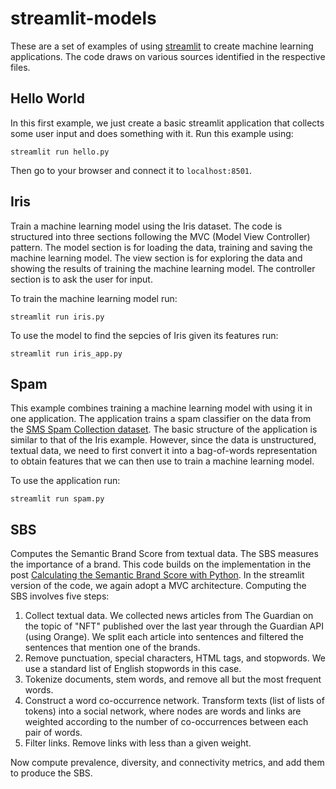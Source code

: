 # streamlit-models

These are a set of examples of using [streamlit](https://streamlit.io) to create machine learning applications. The code draws on various sources identified in the respective files.

## Hello World

In this first example, we just create a basic streamlit application that collects some user input and does something with it. Run this example using:

```
streamlit run hello.py

```

Then go to your browser and connect it to `localhost:8501`.

## Iris

Train a machine learning model using the Iris dataset. The code is structured into three sections following the MVC (Model View Controller) pattern. The model section is for loading the data, training and saving the machine learning model. The view section is for exploring the data and showing the results of training the machine learning model. The controller section is to ask the user for input. 

To train the machine learning model run:

```
streamlit run iris.py
```

To use the model to find the sepcies of Iris given its features run:

```
streamlit run iris_app.py
```

## Spam

This example combines training a machine learning model with using it in one application. The application trains a spam classifier on the data from the [SMS Spam Collection dataset](https://archive.ics.uci.edu/ml/datasets/sms+spam+collection). The basic structure of the application is similar to that of the Iris example. However, since the data is unstructured, textual data, we need to first convert it into a bag-of-words representation to obtain features that we can then use to train a machine learning model.

To use the application run:

```
streamlit run spam.py

```

## SBS

Computes the Semantic Brand Score from textual data. The SBS measures the importance of a brand. This code builds on the implementation in the post [Calculating the Semantic Brand Score with Python](https://towardsdatascience.com/calculating-the-semantic-brand-score-with-python-3f94fb8372a6). In the streamlit version of the code, we again adopt a MVC architecture. Computing the SBS involves five steps:

1. Collect textual data. We collected news articles from The Guardian on the topic of "NFT" published over the last year through the Guardian API (using Orange). We split each article into sentences and filtered the sentences that mention one of the brands.
2. Remove punctuation, special characters, HTML tags, and stopwords. We use a standard list of English stopwords in this case.
3. Tokenize documents, stem words, and remove all but the most frequent words. 
4. Construct a word co-occurrence network. Transform texts (list of lists of tokens) into a social network, where nodes are words and links are weighted according to the number of co-occurrences between each pair of words.
5. Filter links. Remove links with less than a given weight. 

Now compute prevalence, diversity, and connectivity metrics, and add them to produce the SBS.



